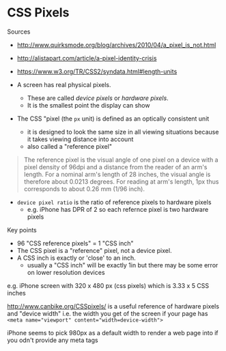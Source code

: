 # CSS Pixels

Sources

- http://www.quirksmode.org/blog/archives/2010/04/a_pixel_is_not.html
- http://alistapart.com/article/a-pixel-identity-crisis
- https://www.w3.org/TR/CSS2/syndata.html#length-units

- A screen has real physical pixels.
    - These are called _device pixels_ or _hardware pixels_.
    - It is the smallest point the display can show

- The CSS "pixel (the `px` unit) is defined as an optically consistent unit
    - it is designed to look the same size in all viewing situations because it
      takes viewing distance into account
    - also called a "reference pixel"

> The reference pixel is the visual angle of one pixel on a device with a pixel
> density of 96dpi and a distance from the reader of an arm's length. For a
> nominal arm's length of 28 inches, the visual angle is therefore about 0.0213
> degrees. For reading at arm's length, 1px thus corresponds to about 0.26 mm
> (1/96 inch).

- `device pixel ratio` is the ratio of reference pixels to hardware pixels
    - e.g. iPhone has DPR of 2 so each refernce pixel is two hardware pixels

Key points

- 96 "CSS reference pixels" = 1 "CSS inch"
- The CSS pixel is a "reference" pixel, not a device pixel.
- A CSS inch is exactly or 'close' to an inch.
    - usually a "CSS inch" will be exactly 1in but there may be some error on
      lower resolution devices

e.g. iPhone screen with 320 x 480 px (css pixels) which is 3.33 x 5 CSS inches

http://www.canbike.org/CSSpixels/ is a useful reference of hardware pixels and
"device width" i.e. the width you get of the screen if your page has
`<meta name="viewport" content="width=device-width">`

iPhone seems to pick 980px as a default width to render a web page into if you
odn't provide any meta tags
